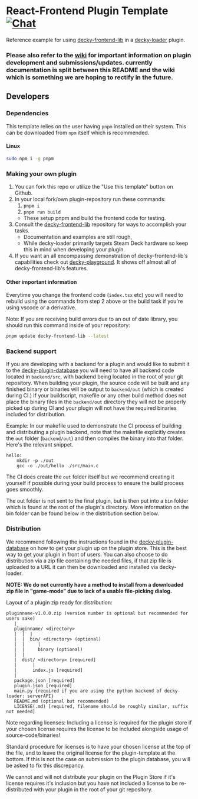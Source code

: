 # React-Frontend Plugin Template [![Chat](https://img.shields.io/badge/chat-on%20discord-7289da.svg)](https://deckbrew.xyz/discord)

Reference example for using [decky-frontend-lib](https://github.com/SteamDeckHomebrew/decky-frontend-lib) in a [decky-loader](https://github.com/SteamDeckHomebrew/decky-loader) plugin.

### **Please also refer to the [wiki](https://wiki.deckbrew.xyz/en/user-guide/home#plugin-development) for important information on plugin development and submissions/updates. currently documentation is split between this README and the wiki which is something we are hoping to rectify in the future.**

## Developers

### Dependencies

This template relies on the user having `pnpm` installed on their system.
This can be downloaded from `npm` itself which is recommended.

#### Linux

```bash
sudo npm i -g pnpm
```

### Making your own plugin

1. You can fork this repo or utilize the "Use this template" button on Github.
2. In your local fork/own plugin-repository run these commands:
   1. ``pnpm i``
   2. ``pnpm run build``
   - These setup pnpm and build the frontend code for testing.
3. Consult the [decky-frontend-lib](https://github.com/SteamDeckHomebrew/decky-frontend-lib) repository for ways to accomplish your tasks.
   - Documentation and examples are still rough,
   - While decky-loader primarily targets Steam Deck hardware so keep this in mind when developing your plugin.
4. If you want an all encompassing demonstration of decky-frontend-lib's capabilities check out [decky-playground](https://github.com/SteamDeckHomebrew/decky-playground). It shows off almost all of decky-frontend-lib's features.

#### Other important information

Everytime you change the frontend code (`index.tsx` etc) you will need to rebuild using the commands from step 2 above or the build task if you're using vscode or a derivative.

Note: If you are receiving build errors due to an out of date library, you should run this command inside of your repository:

```bash
pnpm update decky-frontend-lib --latest
```

### Backend support

If you are developing with a backend for a plugin and would like to submit it to the [decky-plugin-database](https://github.com/SteamDeckHomebrew/decky-plugin-database) you will need to have all backend code located in ``backend/src``, with backend being located in the root of your git repository.
When building your plugin, the source code will be built and any finished binary or binaries will be output to ``backend/out`` (which is created during CI.)
If your buildscript, makefile or any other build method does not place the binary files in the ``backend/out`` directory they will not be properly picked up during CI and your plugin will not have the required binaries included for distribution.

Example:
In our makefile used to demonstrate the CI process of building and distributing a plugin backend, note that the makefile explicitly creates the `out` folder (``backend/out``) and then compiles the binary into that folder. Here's the relevant snippet.

```make
hello:
	mkdir -p ./out
	gcc -o ./out/hello ./src/main.c
```

The CI does create the `out` folder itself but we recommend creating it yourself if possible during your build process to ensure the build process goes smoothly.

The out folder is not sent to the final plugin, but is then put into a ``bin`` folder which is found at the root of the plugin's directory.
More information on the bin folder can be found below in the distribution section below.

### Distribution

We recommend following the instructions found in the [decky-plugin-database](https://github.com/SteamDeckHomebrew/decky-plugin-database) on how to get your plugin up on the plugin store. This is the best way to get your plugin in front of users.
You can also choose to do distribution via a zip file containing the needed files, if that zip file is uploaded to a URL it can then be downloaded and installed via decky-loader.

**NOTE: We do not currently have a method to install from a downloaded zip file in "game-mode" due to lack of a usable file-picking dialog.**

Layout of a plugin zip ready for distribution:
```
pluginname-v1.0.0.zip (version number is optional but recommended for users sake)
   |
   pluginname/ <directory>
   |  |  |
   |  |  bin/ <directory> (optional)
   |  |     |
   |  |     binary (optional)
   |  |
   |  dist/ <directory> [required]
   |      |
   |      index.js [required]
   |
   package.json [required]
   plugin.json [required]
   main.py {required if you are using the python backend of decky-loader: serverAPI}
   README.md (optional but recommended)
   LICENSE(.md) [required, filename should be roughly similar, suffix not needed]
```

Note regarding licenses: Including a license is required for the plugin store if your chosen license requires the license to be included alongside usage of source-code/binaries!

Standard procedure for licenses is to have your chosen license at the top of the file, and to leave the original license for the plugin-template at the bottom. If this is not the case on submission to the plugin database, you will be asked to fix this discrepancy.

We cannot and will not distribute your plugin on the Plugin Store if it's license requires it's inclusion but you have not included a license to be re-distributed with your plugin in the root of your git repository.

